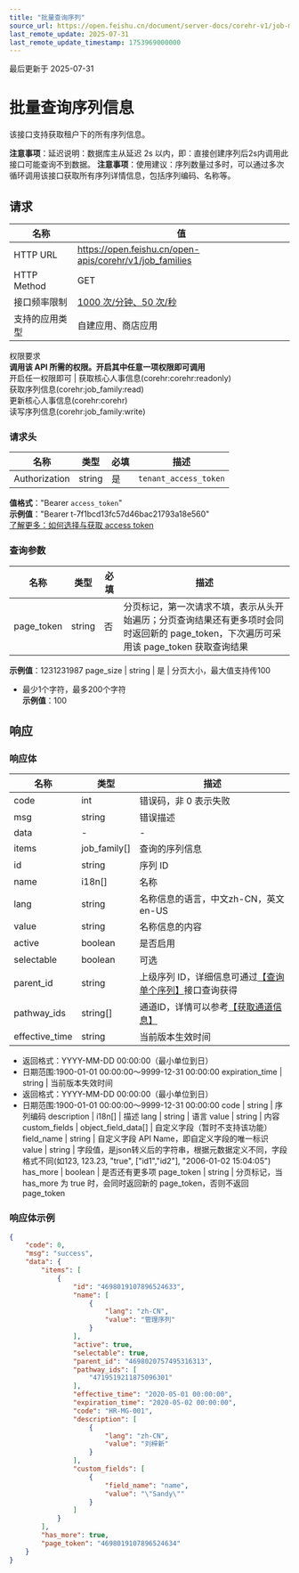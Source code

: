 ```yaml
---
title: "批量查询序列"
source_url: https://open.feishu.cn/document/server-docs/corehr-v1/job-management/job_family/list
last_remote_update: 2025-07-31
last_remote_update_timestamp: 1753969000000
---
```

最后更新于 2025-07-31

# 批量查询序列信息

该接口支持获取租户下的所有序列信息。

**注意事项**：延迟说明：数据库主从延迟 2s 以内，即：直接创建序列后2s内调用此接口可能查询不到数据。
**注意事项**：使用建议：序列数量过多时，可以通过多次循环调用该接口获取所有序列详情信息，包括序列编码、名称等。

## 请求
名称 | 值
---|---
HTTP URL | https://open.feishu.cn/open-apis/corehr/v1/job_families
HTTP Method | GET
接口频率限制 | [1000 次/分钟、50 次/秒](https://open.feishu.cn/document/ukTMukTMukTM/uUzN04SN3QjL1cDN)
支持的应用类型 | 自建应用、商店应用
权限要求  
            **调用该 API 所需的权限。开启其中任意一项权限即可调用**  
            开启任一权限即可 | 获取核心人事信息(corehr:corehr:readonly)  
            获取序列信息(corehr:job_family:read)  
            更新核心人事信息(corehr:corehr)  
            读写序列信息(corehr:job_family:write)

### 请求头

名称 | 类型 | 必填 | 描述
--- | --- | --- | ---
Authorization | string | 是 | `tenant_access_token`  
**值格式**："Bearer `access_token`"  
**示例值**："Bearer t-7f1bcd13fc57d46bac21793a18e560"  
[了解更多：如何选择与获取 access token](https://open.feishu.cn/document/uAjLw4CM/ugTN1YjL4UTN24CO1UjN/trouble-shooting/how-to-choose-which-type-of-token-to-use)

### 查询参数

名称 | 类型 | 必填 | 描述
--- | --- | --- | ---
page_token | string | 否 | 分页标记，第一次请求不填，表示从头开始遍历；分页查询结果还有更多项时会同时返回新的 page_token，下次遍历可采用该 page_token 获取查询结果  
**示例值**：1231231987
page_size | string | 是 | 分页大小，最大值支持传100  
- 最少1个字符，最多200个字符  
**示例值**：100

## 响应

### 响应体

名称 | 类型 | 描述
--- | --- | ---
code | int | 错误码，非 0 表示失败
msg | string | 错误描述
data | \- | \-
items | job_family\[\] | 查询的序列信息
id | string | 序列 ID
name | i18n\[\] | 名称
lang | string | 名称信息的语言，中文zh-CN，英文en-US
value | string | 名称信息的内容
active | boolean | 是否启用
selectable | boolean | 可选
parent_id | string | 上级序列 ID，详细信息可通过[【查询单个序列】](/uAjLw4CM/ukTMukTMukTM/reference/corehr-v1/job_family/get)接口查询获得
pathway_ids | string\[\] | 通道ID，详情可以参考[【获取通道信息】](https://open.feishu.cn/document/uAjLw4CM/ukTMukTMukTM/corehr-v2/pathway/batch_get)
effective_time | string | 当前版本生效时间  
- 返回格式：YYYY-MM-DD 00:00:00（最小单位到日）  
- 日期范围:1900-01-01 00:00:00～9999-12-31 00:00:00
expiration_time | string | 当前版本失效时间  
- 返回格式：YYYY-MM-DD 00:00:00（最小单位到日）  
- 日期范围:1900-01-01 00:00:00～9999-12-31 00:00:00
code | string | 序列编码
description | i18n\[\] | 描述
lang | string | 语言
value | string | 内容
custom_fields | object_field_data\[\] | 自定义字段（暂时不支持该功能）
field_name | string | 自定义字段 API Name，即自定义字段的唯一标识
value | string | 字段值，是json转义后的字符串，根据元数据定义不同，字段格式不同(如123, 123.23, "true", [\"id1\",\"id2\"], "2006-01-02 15:04:05")
has_more | boolean | 是否还有更多项
page_token | string | 分页标记，当 has_more 为 true 时，会同时返回新的 page_token，否则不返回 page_token

### 响应体示例
```json
{
    "code": 0,
    "msg": "success",
    "data": {
        "items": [
            {
                "id": "4698019107896524633",
                "name": [
                    {
                        "lang": "zh-CN",
                        "value": "管理序列"
                    }
                ],
                "active": true,
                "selectable": true,
                "parent_id": "4698020757495316313",
                "pathway_ids": [
                    "4719519211875096301"
                ],
                "effective_time": "2020-05-01 00:00:00",
                "expiration_time": "2020-05-02 00:00:00",
                "code": "HR-MG-001",
                "description": [
                    {
                        "lang": "zh-CN",
                        "value": "刘梓新"
                    }
                ],
                "custom_fields": [
                    {
                        "field_name": "name",
                        "value": "\"Sandy\""
                    }
                ]
            }
        ],
        "has_more": true,
        "page_token": "4698019107896524634"
    }
}
```
